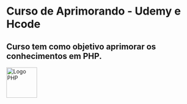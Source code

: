 # Curso de Aprimorando - Udemy e Hcode
## Curso tem como objetivo aprimorar os conhecimentos em PHP.

<img src="https://www.php.net/images/logos/new-php-logo.png" alt="Logo PHP" style="width: 80px;"/>
